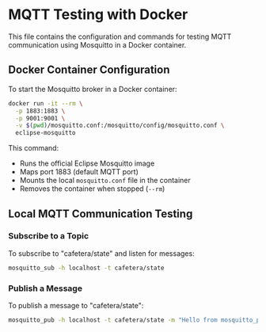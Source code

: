 # MQTT Testing with Docker

This file contains the configuration and commands for testing MQTT communication using Mosquitto in a Docker container.

## Docker Container Configuration

To start the Mosquitto broker in a Docker container:

```bash
docker run -it --rm \
  -p 1883:1883 \
  -p 9001:9001 \
  -v $(pwd)/mosquitto.conf:/mosquitto/config/mosquitto.conf \
  eclipse-mosquitto
```

This command:
- Runs the official Eclipse Mosquitto image
- Maps port 1883 (default MQTT port)
- Mounts the local `mosquitto.conf` file in the container
- Removes the container when stopped (`--rm`)

## Local MQTT Communication Testing

### Subscribe to a Topic

To subscribe to "cafetera/state" and listen for messages:

```bash
mosquitto_sub -h localhost -t cafetera/state
```

### Publish a Message

To publish a message to "cafetera/state":

```bash
mosquitto_pub -h localhost -t cafetera/state -m "Hello from mosquitto_pub"
``` 